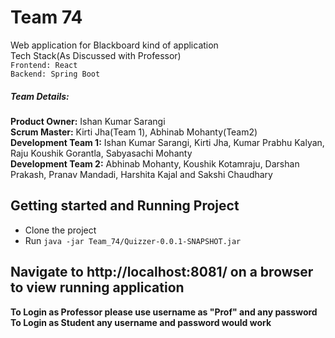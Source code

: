 # Team 74
Web application for Blackboard kind of application <br />
Tech Stack(As Discussed with Professor) <br />
`Frontend: React` <br />
`Backend: Spring Boot` <br />

##### Team Details:
**Product Owner:** Ishan Kumar Sarangi<br />
**Scrum Master:** Kirti Jha(Team 1), Abhinab Mohanty(Team2) <br />
**Development Team 1:** Ishan Kumar Sarangi, Kirti Jha, Kumar Prabhu Kalyan, Raju Koushik Gorantla, Sabyasachi Mohanty<br />
**Development Team 2:** Abhinab Mohanty, Koushik Kotamraju, Darshan Prakash, Pranav Mandadi, Harshita Kajal and Sakshi Chaudhary <br />


## Getting started and Running Project
  - Clone the project
  - Run ``` java -jar Team_74/Quizzer-0.0.1-SNAPSHOT.jar ```

## Navigate to http://localhost:8081/ on a browser to view running application

**To Login as Professor please use username as "Prof" and any password** <br />
**To Login as Student any username and password would work** <br />
